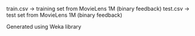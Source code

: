train.csv -> training set from MovieLens 1M (binary feedback)
test.csv -> test set from MovieLens 1M (binary feedback)

Generated using Weka library